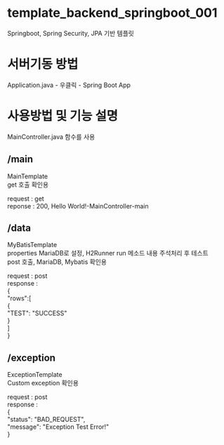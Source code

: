 # template_backend_springboot_001
Springboot, Spring Security, JPA 기반 템플릿

# 서버기동 방법
Application.java - 우클릭 - Spring Boot App

# 사용방법 및 기능 설명
MainController.java 함수를 사용

## /main

MainTemplate  
get 호출 확인용

request : get  
reponse : 200, Hello World!-MainController-main  


## /data

MyBatisTemplate  
properties MariaDB로 설정, H2Runner run 메소드 내용 주석처리 후 테스트  
post 호출, MariaDB, Mybatis 확인용  

request : post  
response :  
{  
"rows":[  
{  
"TEST": "SUCCESS"  
}  
]  
}  

## /exception

ExceptionTemplate  
Custom exception 확인용  

request : post  
response :  
{  
"status": "BAD_REQUEST",  
"message": "Exception Test Error!"  
}
